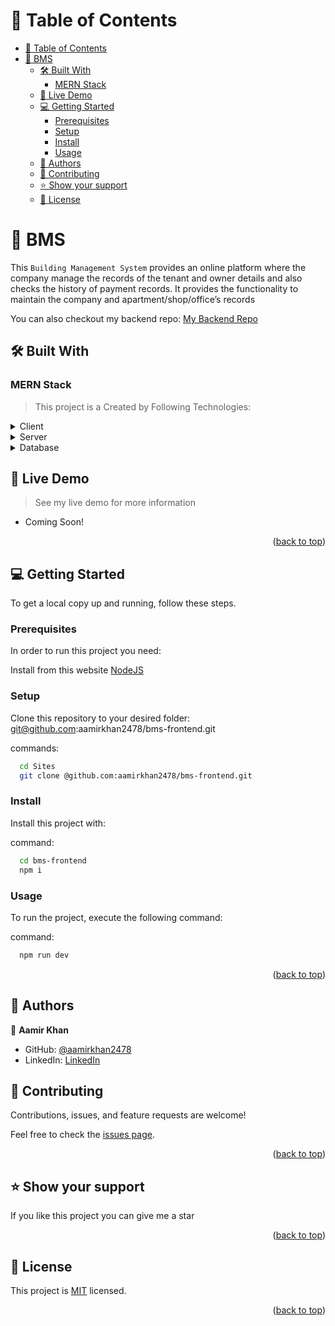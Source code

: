 # 📗 Table of Contents

- [📗 Table of Contents](#-table-of-contents)
- [📖 BMS ](#about-project)
  - [🛠 Built With](#built-with)
    - [MERN Stack ](#tech-stack)
  - [🚀 Live Demo](#live-demo)
  - [💻 Getting Started ](#getting-started)
    - [Prerequisites](#prerequisites)
    - [Setup](#setup)
    - [Install](#install)
    - [Usage](#usage)
  - [👥 Authors ](#authors)
  - [🤝 Contributing ](#contributing)
  - [⭐️ Show your support ](#support)
  - [📝 License](#license)

<!-- PROJECT DESCRIPTION -->

# 📖 BMS <a name="about-project"></a>

This `Building Management System` provides an online platform where the company manage the records of the tenant and owner details and also checks the history of payment records. It provides the functionality to maintain the company and apartment/shop/office’s records

You can also checkout my backend repo:
[My Backend Repo](https://github.com/aamirkhan2478/bms-backend)

## 🛠 Built With <a name="built-with"></a>

### MERN Stack <a name="tech-stack"></a>

> This project is a Created by Following Technologies:

<details>
  <summary>Client</summary>
  <ul>
    <li><a href="https://reactjs.org/">React</a></li>
    <li><a href="https://nextjs.org/">Next</a></li>
  </ul>
</details>

<details>
  <summary>Server</summary>
  <ul>
    <li><a href="https://nodejs.org/en/">NodeJS</a></li>
    <li><a href="https://expressjs.com/">ExpressJS</a></li>
  </ul>
</details>

<details>
<summary>Database</summary>
  <ul>
    <li><a href="https://www.mongodb.com/">MongoDB</a></li>
  </ul>
</details>

<!-- LIVE DEMO -->

## 🚀 Live Demo <a name="live-demo"></a>

> See my live demo for more information

- Coming Soon! 

<p align="right">(<a href="#readme-top">back to top</a>)</p>

<!-- GETTING STARTED -->

## 💻 Getting Started <a name="getting-started"></a>


To get a local copy up and running, follow these steps.

### Prerequisites <a name="prerequisites"></a>

In order to run this project you need:

 Install from this website [NodeJS](https://nodejs.org/en/)


### Setup <a name="setup"></a>

Clone this repository to your desired folder: git@github.com:aamirkhan2478/bms-frontend.git

commands:

```sh
  cd Sites
  git clone @github.com:aamirkhan2478/bms-frontend.git
```

### Install <a name="install"></a>

Install this project with:

command:

```sh
  cd bms-frontend
  npm i
```

### Usage <a name="usage"></a>

To run the project, execute the following command:

command:

```sh
  npm run dev
```


<p align="right">(<a href="#readme-top">back to top</a>)</p>

<!-- AUTHORS -->

## 👥 Authors <a name="authors"></a>

👤 **Aamir Khan**

- GitHub: [@aamirkhan2478](https://github.com/aamirkhan2478)
- LinkedIn: [LinkedIn](https://www.linkedin.com/in/aamir-khan-302a44237/)


<!-- CONTRIBUTING -->

## 🤝 Contributing <a name="contributing"></a>

Contributions, issues, and feature requests are welcome!

Feel free to check the [issues page](https://github.com/aamirkhan2478/bms-frontend/issues).

<p align="right">(<a href="#readme-top">back to top</a>)</p>

<!-- SUPPORT -->

## ⭐️ Show your support <a name="support"></a>

If you like this project you can give me a star

<p align="right">(<a href="#readme-top">back to top</a>)</p>

<!-- LICENSE -->

## 📝 License <a name="license"></a>

This project is [MIT](./MIT.md) licensed.

<p align="right">(<a href="#readme-top">back to top</a>)</p>
